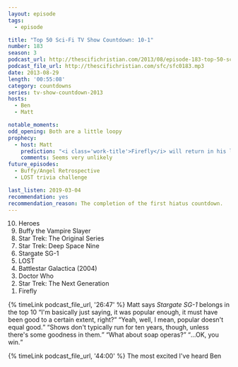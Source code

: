 ```yaml
---
layout: episode
tags:
  - episode

title: "Top 50 Sci-Fi TV Show Countdown: 10-1"
number: 183
season: 3
podcast_url: http://thescifichristian.com/2013/08/episode-183-top-50-sci-fi-tv-show-countdown-10-1/
podcast_file_url: http://thescifichristian.com/sfc/sfc0183.mp3
date: 2013-08-29
length: '00:55:08'
category: countdowns
series: tv-show-countdown-2013
hosts:
  - Ben
  - Matt

notable_moments:
odd_opening: Both are a little loopy
prophecy:
  - host: Matt
    prediction: "<i class='work-title'>Firefly</i> will return in his lifetime, same characters, not a reboot"
    comments: Seems very unlikely
future_episodes:
  - Buffy/Angel Retrospective 
  - LOST trivia challenge

last_listen: 2019-03-04
recommendation: yes
recommendation_reason: The completion of the first hiatus countdown.
---
```

<ol>
<li value="10">Heroes
<li value="9">Buffy the Vampire Slayer 
<li value="8">Star Trek: The Original Series
<li value="7">Star Trek: Deep Space Nine
<li value="6">Stargate SG-1
<li value="5">LOST
<li value="4">Battlestar Galactica (2004)
<li value="3">Doctor Who
<li value="2">Star Trek: The Next Generation
<li value="1">Firefly
</ol>

<div class="quote">
  {% timeLink podcast_file_url, '26:47' %}
  <span class="quote-context is-size-6">Matt says <i class="work-title">Stargate SG-1</i> belongs in the top 10</span>
  <q class="matt">I'm basically just saying, it was popular enough, it must have been good to a certain extent, right?</q>
  <q class="ben">Yeah, well, I mean, popular doesn't equal good.</q>
  <q class="matt">Shows don't typically run for ten years, though, unless there's some goodness in them.</q>
  <q class="ben">What about soap operas?</q>
  <q class="matt">...OK, you win.</q>
</div>

{% timeLink podcast_file_url, '44:00' %} The most excited I've heard Ben 